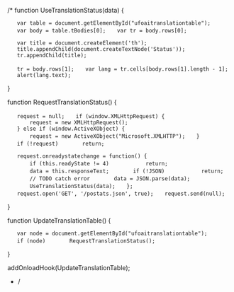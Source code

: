 /\* function UseTranslationStatus(data) {

`   var table = document.getElementById("ufoaitranslationtable");`
`   var body = table.tBodies[0];`
`   var tr = body.rows[0];`

`   var title = document.createElement('th');`
`   title.appendChild(document.createTextNode('Status'));`
`   tr.appendChild(title);`

`   tr = body.rows[1];`
`   var lang = tr.cells[body.rows[1].length - 1];`
`   alert(lang.text);`

}

function RequestTranslationStatus() {

`   request = null;`
`   if (window.XMLHttpRequest) { `
`       request = new XMLHttpRequest();`
`   } else if (window.ActiveXObject) {`
`       request = new ActiveXObject("Microsoft.XMLHTTP");`
`   }`
`   if (!request)`
`       return;`

`   request.onreadystatechange = function() {`
`       if (this.readyState != 4)`
`           return;`
`       data = this.responseText;`
`       if (!JSON)`
`           return;`
`       // TODO catch error`
`       data = JSON.parse(data);`
`       UseTranslationStatus(data);`
`   }; `
`   request.open('GET', '/postats.json', true);`
`   request.send(null);`

}

function UpdateTranslationTable() {

`   var node = document.getElementById("ufoaitranslationtable");`
`   if (node)`
`       RequestTranslationStatus();`

}

addOnloadHook(UpdateTranslationTable);

- /